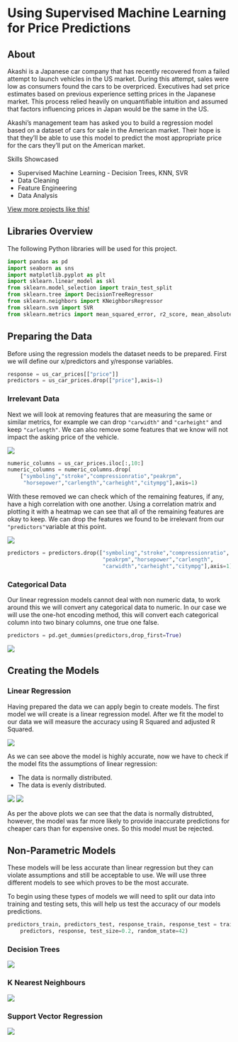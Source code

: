# Using Supervised Machine Learning for Price Predictions

## About

Akashi is a Japanese car company that has recently recovered from a failed attempt to launch vehicles in the US market. During this attempt, sales were low as consumers found the cars to be overpriced. Executives had set price estimates based on previous experience setting prices in the Japanese market. This process relied heavily on unquantifiable intuition and assumed that factors influencing prices in Japan would be the same in the US.

Akashi’s management team has asked you to build a regression model based on a dataset of cars for sale in the American market. Their hope is that they’ll be able to use this model to predict the most appropriate price for the cars they’ll put on the American market.

Skills Showcased

-   Supervised Machine Learning - Decision Trees, KNN, SVR
-   Data Cleaning
-   Feature Engineering
-   Data Analysis

[View more projects like this!](https://cian-murray-doyle.github.io/)

## Libraries Overview

The following Python libraries will be used for this project.

``` python
import pandas as pd
import seaborn as sns
import matplotlib.pyplot as plt
import sklearn.linear_model as skl 
from sklearn.model_selection import train_test_split
from sklearn.tree import DecisionTreeRegressor
from sklearn.neighbors import KNeighborsRegressor
from sklearn.svm import SVR
from sklearn.metrics import mean_squared_error, r2_score, mean_absolute_error
```

## Preparing the Data

Before using the regression models the dataset needs to be prepared. First we will define our x/predictors and y/response variables.

``` python
response = us_car_prices[["price"]]
predictors = us_car_prices.drop(["price"],axis=1)
```

### Irrelevant Data

Next we will look at removing features that are measuring the same or similar metrics, for example we can drop `"carwidth"` and `"carheight"` and keep `"carlength"`. We can also remove some features that we know will not impact the asking price of the vehicle.

![](images/data_vis.PNG)

``` python
numeric_columns = us_car_prices.iloc[:,10:]
numeric_columns = numeric_columns.drop(
    ["symboling","stroke","compressionratio","peakrpm",
     "horsepower","carlength","carheight","citympg"],axis=1)
```

With these removed we can check which of the remaining features, if any, have a high correlation with one another. Using a correlation matrix and plotting it with a heatmap we can see that all of the remaining features are okay to keep. We can drop the features we found to be irrelevant from our `"predictors"`variable at this point.

![](images/corr_map.png)

``` python
predictors = predictors.drop(["symboling","stroke","compressionratio",
                              "peakrpm","horsepower","carlength",
                              "carwidth","carheight","citympg"],axis=1)
```

### Categorical Data

Our linear regression models cannot deal with non numeric data, to work around this we will convert any categorical data to numeric. In our case we will use the one-hot encoding method, this will convert each categorical column into two binary columns, one true one false.

``` python
predictors = pd.get_dummies(predictors,drop_first=True)
```

![](images/one_hot_tbl.PNG)

## Creating the Models

### Linear Regression

Having prepared the data we can apply begin to create models. The first model we will create is a linear regression model. After we fit the model to our data we will measure the accuracy using R Squared and adjusted R Squared.

![](images/lin_scores.png)

As we can see above the model is highly accurate, now we have to check if the model fits the assumptions of linear regression:

-   The data is normally distributed.
-   The data is evenly distributed.

![](images/resid_dist.png) ![](images/hmsce_plot.png)

As per the above plots we can see that the data is normally distrubted, however, the model was far more likely to provide inaccurate predictions for cheaper cars than for expensive ones. So this model must be rejected.

## Non-Parametric Models

These models will be less accurate than linear regression but they can violate assumptions and still be acceptable to use. We will use three different models to see which proves to be the most accurate.

To begin using these types of models we will need to split our data into training and testing sets, this will help us test the accuracy of our models predictions.

``` python
predictors_train, predictors_test, response_train, response_test = train_test_split(
    predictors, response, test_size=0.2, random_state=42)
```

### Decision Trees

![](images/dec_tree_score.png)

### K Nearest Neighbours

![](images/knn_score.png)

### Support Vector Regression

![](images/svr_score.png)
